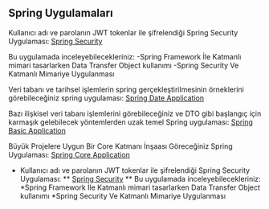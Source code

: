 ## Spring Uygulamaları
Kullanıcı adı ve parolanın JWT tokenlar ile şifrelendiği Spring Security Uygulaması:
[Spring Security](https://github.com/huseyinturkmen06/Spring-Security-Application) 

Bu uygulamada inceleyebilecekleriniz:
-Spring Framework İle Katmanlı mimari tasarlarken Data Transfer Object kullanımı
-Spring Security Ve Katmanlı Mimariye Uygulanması

Veri tabanı ve tarihsel işlemlerin spring gerçekleştirilmesinin örneklerini görebileceğiniz spring uygulaması: 
[Spring Date Application](https://github.com/huseyinturkmen06/FT-Technology-Java-Spring-Practicum)

Bazı ilişkisel veri tabanı işlemlerini görebileceğiniz ve DTO gibi başlangıç için karmaşık gelebilecek yöntemlerden uzak temel Spring uygulaması:
[Spring Basic Application](https://github.com/huseyinturkmen06/Housemate-Finding-Application-With-Java-Spring)

Büyük Projelere Uygun Bir Core Katmanı İnşaası Göreceğiniz Spring Uygulaması:
[Spring Core Application](https://github.com/huseyinturkmen06/Northwind)



* Kullanıcı adı ve parolanın JWT tokenlar ile şifrelendiği Spring Security Uygulaması:
  ** [Spring Security](https://github.com/huseyinturkmen06/Spring-Security-Application)
  ** Bu uygulamada inceleyebilecekleriniz:
     *Spring Framework İle Katmanlı mimari tasarlarken Data Transfer Object kullanımı
     *Spring Security Ve Katmanlı Mimariye Uygulanması
                  

          
